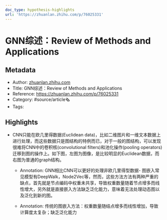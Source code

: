 ```yaml
---
doc_type: hypothesis-highlights
url: 'https://zhuanlan.zhihu.com/p/76025331'
---
```

# GNN综述：Review of Methods and Applications
## Metadata
- Author: [zhuanlan.zhihu.com]()
- Title: GNN综述：Review of Methods and Applications
- Reference: https://zhuanlan.zhihu.com/p/76025331
- Category: #source/article🗞
- Tags:
## Highlights
- CNN只能在欧几里得数据(Euclidean data)，比如二维图片和一维文本数据上进行处理，而这些数据只是图结构的特例而已，对于一般的图结构，可以发现很难将CNN中的卷积核(convolutional filters)和池化操作(pooling operators)迁移到图的操作上。如下图，左图为图像，是比较明显的Euclidean数据，而右图为普通的graph结构。

   - Annotation: GNN相比CNN可以更好的处理非欧几里得型数据- 图嵌入常见模型有DeepWalk，Node2Vec等，然而，这些方法方法有两种严重的缺点，首先就是节点编码中权重未共享，导致权重数量随着节点增多而线性增大，另外就是直接嵌入方法缺乏泛化能力，意味着无法处理动态图以及泛化到新的图。

   - Annotation: 传统的图嵌入方法：权重数量随结点增多而线性增加，导致计算度太复杂；缺乏泛化能力
